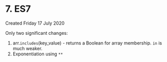 # 7. ES7
Created Friday 17 July 2020

Only two significant changes:

1. arr.``includes``(key_value) - returns a Boolean for array membership. ``in`` is much weaker.
2. Exponentiation using ``**``


